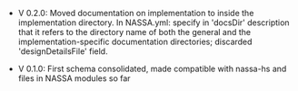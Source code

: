 - V 0.2.0: Moved documentation on implementation to inside the implementation directory. In NASSA.yml: specify in 'docsDir' description that it refers to the directory name of both the general and the implementation-specific documentation directories; discarded 'designDetailsFile' field.

- V 0.1.0: First schema consolidated, made compatible with nassa-hs and files in NASSA modules so far